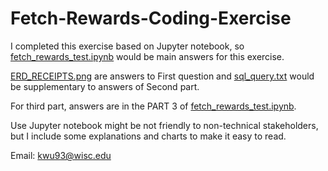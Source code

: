 # Fetch-Rewards-Coding-Exercise

I completed this exercise based on Jupyter notebook, so [fetch_rewards_test.ipynb](fetch_rewards_test.ipynb) would be main answers for this exercise. 



[ERD_RECEIPTS.png](ERD_RECEIPTS.png) are answers to First question and [sql_query.txt](sql_query.txt) would be supplementary to answers of Second part. 

For third part, answers are in the PART 3 of [fetch_rewards_test.ipynb](fetch_rewards_test.ipynb). 

Use Jupyter notebook might be not friendly to  non-technical stakeholders, but I include some explanations and charts to make it easy to read. 

Email: kwu93@wisc.edu
